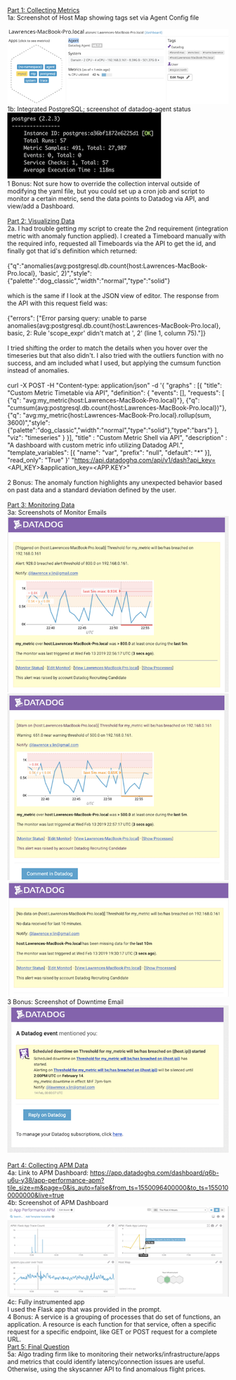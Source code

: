 <ins>Part 1: Collecting Metrics</ins><br/>
1a: Screenshot of Host Map showing tags set via Agent Config file<br/>
<br/>
![alt text](1a.png)<br/>
1b: Integrated PostgreSQL; screenshot of datadog-agent status<br/>
![alt text](1b.png)<br/>
1 Bonus: Not sure how to override the collection interval outside of modifying the yaml file, but you could set up a cron job and script to monitor a certain metric, send the data points to Datadog via API, and view/add a Dashboard.<br/>
<br/>
<ins>Part 2: Visualizing Data</ins><br/>
2a. I had trouble getting my script to create the 2nd requirement (integration metric with anomaly function applied).  I created a Timeboard manually with the required info,  requested all Timeboards via the API to get the id, and finally got that id's definition which returned: <br/>
<br/>
{"q":"anomalies(avg:postgresql.db.count{host:Lawrences-MacBook-Pro.local}, 'basic', 2)","style":{"palette":"dog_classic","width":"normal","type":"solid"}<br/>
<br/>
which is the same if I look at the JSON view of editor.  The response from the API with this request field was:  <br/>
<br/>
{"errors": ["Error parsing query: unable to parse anomalies(avg:postgresql.db.count{host:Lawrences-MacBook-Pro.local}, basic, 2: Rule 'scope_expr' didn't match at ', 2' (line 1, column 75)."]}<br/>
<br/>
I tried shifting the order to match the details when you hover over the timeseries but that also didn't.  I also tried with the outliers function with no success, and am included what I used, but applying the cumsum function instead of anomalies.<br/>
<br/>
curl  -X POST -H "Content-type: application/json" -d '{
      "graphs" : [{
          "title": "Custom Metric Timetable via API",
          "definition": {
              "events": [],
              "requests": [
                  {"q": "avg:my_metric{host:Lawrences-MacBook-Pro.local}"},
                  {"q": "cumsum(avg:postgresql.db.count{host:Lawrences-MacBook-Pro.local})"},
                  {"q": "avg:my_metric{host:Lawrences-MacBook-Pro.local}.rollup(sum, 3600)","style":{"palette":"dog_classic","width":"normal","type":"solid"},"type":"bars"}
              ],
              "viz": "timeseries"
          }
      }],
      "title" : "Custom Metric Shell via API",
      "description" : "A dashboard with custom metric info utilizing Datadog API.",
      "template_variables": [{
          "name": "var",
          "prefix": "null",
          "default": "*"
      }],
      "read_only": "True"
}' "https://api.datadoghq.com/api/v1/dash?api_key=<API_KEY>&application_key=<APP.KEY>"<br/>
<br/>
2 Bonus: The anomaly function highlights any unexpected behavior based on past data and a standard deviation defined by the user.<br/>
<br/>
<ins>Part 3: Monitoring Data</ins><br/>
3a: Screenshots of Monitor Emails<br/>
![alt text](3alert.png)
![alt text](3warn.png)
![alt text](3nodata.png)<br/>
3 Bonus: Screenshot of Downtime Email<br/>
![alt text](3bonus.png)<br/>
<br/>
<ins>Part 4: Collecting APM Data</ins><br/>
4a: Link to APM Dashboard: https://app.datadoghq.com/dashboard/q6b-u6u-y38/app-performance-apm?tile_size=m&page=0&is_auto=false&from_ts=1550096400000&to_ts=1550100000000&live=true<br/>
4b: Screenshot of APM Dashboard<br/>
![alt text](4b.png)<br/>
4c: Fully instrumented app<br/>
I used the Flask app that was provided in the prompt.<br/>
4 Bonus: A service is a grouping of processes that do set of functions, an application.  A resource is each function for that service, often a specific request for a specific endpoint, like GET or POST request for a complete URL.<br/>
<ins>Part 5: Final Question</ins><br/>
5a: Algo trading firm like to monitoring their networks/infrastructure/apps and metrics that could identify latency/connection issues are useful.  Otherwise, using the skyscanner API to find anomalous flight prices.
